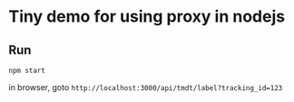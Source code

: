 # Tiny demo for using proxy in nodejs

## Run
```
npm start
```

in browser, goto `http://localhost:3000/api/tmdt/label?tracking_id=123`
